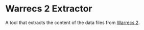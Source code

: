# Warrecs 2 Extractor
A tool that extracts the content of the data files from [Warrecs 2](https://store.steampowered.com/app/1360500).
